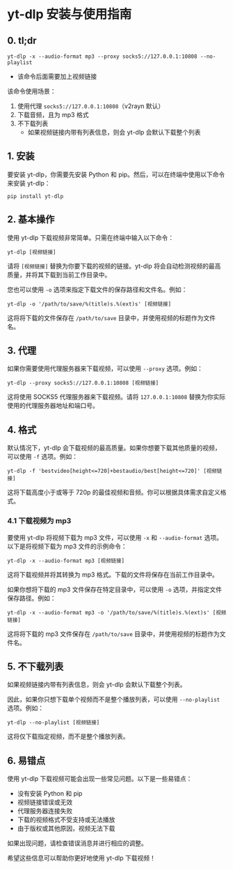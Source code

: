 # yt-dlp 安装与使用指南

## 0. tl;dr

```
yt-dlp -x --audio-format mp3 --proxy socks5://127.0.0.1:10808 --no-playlist
```

- 该命令后面需要加上视频链接

该命令使用场景：

1. 使用代理 `socks5://127.0.0.1:10808`（v2rayn 默认）
2. 下载音频，且为 mp3 格式
3. 不下载列表
   - 如果视频链接内带有列表信息，则会 yt-dlp 会默认下载整个列表

## 1. 安装

要安装 yt-dlp，你需要先安装 Python 和 pip。然后，可以在终端中使用以下命令来安装 yt-dlp：

```
pip install yt-dlp
```

## 2. 基本操作

使用 yt-dlp 下载视频非常简单。只需在终端中输入以下命令：

```
yt-dlp [视频链接]
```

请将 `[视频链接]` 替换为你要下载的视频的链接。yt-dlp 将会自动检测视频的最高质量，并将其下载到当前工作目录中。

您也可以使用 `-o` 选项来指定下载文件的保存路径和文件名。例如：

```
yt-dlp -o '/path/to/save/%(title)s.%(ext)s' [视频链接]
```

这将将下载的文件保存在 `/path/to/save` 目录中，并使用视频的标题作为文件名。

## 3. 代理

如果你需要使用代理服务器来下载视频，可以使用 `--proxy` 选项。例如：

```
yt-dlp --proxy socks5://127.0.0.1:10808 [视频链接]
```

这将使用 SOCKS5 代理服务器来下载视频。请将 `127.0.0.1:10808` 替换为你实际使用的代理服务器地址和端口号。

## 4. 格式

默认情况下，yt-dlp 会下载视频的最高质量。如果你想要下载其他质量的视频，可以使用 `-f` 选项。例如：

```
yt-dlp -f 'bestvideo[height<=720]+bestaudio/best[height<=720]' [视频链接]
```

这将下载高度小于或等于 720p 的最佳视频和音频。你可以根据具体需求自定义格式。

### 4.1 下载视频为 mp3

要使用 yt-dlp 将视频下载为 mp3 文件，可以使用 `-x` 和 `--audio-format` 选项。以下是将视频下载为 mp3 文件的示例命令：

```
yt-dlp -x --audio-format mp3 [视频链接]
```

这将下载视频并将其转换为 mp3 格式。下载的文件将保存在当前工作目录中。

如果你想将下载的 mp3 文件保存在特定目录中，可以使用 `-o` 选项，并指定文件保存路径。例如：

```
yt-dlp -x --audio-format mp3 -o '/path/to/save/%(title)s.%(ext)s' [视频链接]
```

这将将下载的 mp3 文件保存在 `/path/to/save` 目录中，并使用视频的标题作为文件名。

## 5. 不下载列表

如果视频链接内带有列表信息，则会 yt-dlp 会默认下载整个列表。

因此，如果你只想下载单个视频而不是整个播放列表，可以使用 `--no-playlist` 选项。例如：

```
yt-dlp --no-playlist [视频链接]
```

这将仅下载指定视频，而不是整个播放列表。

## 6. 易错点

使用 yt-dlp 下载视频可能会出现一些常见问题。以下是一些易错点：

- 没有安装 Python 和 pip
- 视频链接错误或无效
- 代理服务器连接失败
- 下载的视频格式不受支持或无法播放
- 由于版权或其他原因，视频无法下载

如果出现问题，请检查错误消息并进行相应的调整。

希望这些信息可以帮助你更好地使用 yt-dlp 下载视频！